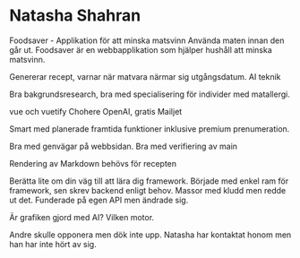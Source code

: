# Natasha Shahran

Foodsaver - Applikation för att minska matsvinn
Använda maten innan den går ut.
Foodsaver är en webbapplikation som hjälper hushåll att minska matsvinn.

Genererar recept, varnar när matvara närmar sig utgångsdatum.
AI teknik 

Bra bakgrundsresearch, bra med specialisering för individer med matallergi.

vue och vuetify
Chohere OpenAI, gratis
Mailjet

Smart med planerade framtida funktioner inklusive premium prenumeration.

Bra med genvägar på webbsidan. 
Bra med verifiering av main

Rendering av Markdown behövs för recepten

Berätta lite om din väg till att lära dig framework.
Började med enkel ram för framework, sen skrev backend enligt behov.
Massor med kludd men redde ut det.
Funderade på egen API men ändrade sig.

Är grafiken gjord med AI? Vilken motor. 

Andre skulle opponera men dök inte upp. Natasha har kontaktat honom men han har inte hört av sig.
